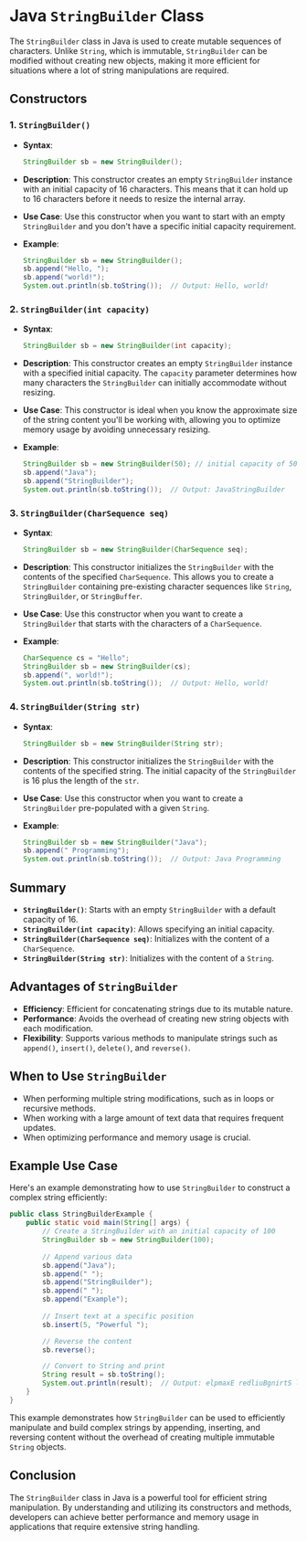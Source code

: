 
# Java `StringBuilder` Class

The `StringBuilder` class in Java is used to create mutable sequences of characters. Unlike `String`, which is immutable, `StringBuilder` can be modified without creating new objects, making it more efficient for situations where a lot of string manipulations are required.

## Constructors

### 1. `StringBuilder()`

- **Syntax**: 
  ```java
  StringBuilder sb = new StringBuilder();
  ```

- **Description**: 
  This constructor creates an empty `StringBuilder` instance with an initial capacity of 16 characters. This means that it can hold up to 16 characters before it needs to resize the internal array.

- **Use Case**: 
  Use this constructor when you want to start with an empty `StringBuilder` and you don't have a specific initial capacity requirement.

- **Example**:
  ```java
  StringBuilder sb = new StringBuilder();
  sb.append("Hello, ");
  sb.append("world!");
  System.out.println(sb.toString());  // Output: Hello, world!
  ```

### 2. `StringBuilder(int capacity)`

- **Syntax**: 
  ```java
  StringBuilder sb = new StringBuilder(int capacity);
  ```

- **Description**: 
  This constructor creates an empty `StringBuilder` instance with a specified initial capacity. The `capacity` parameter determines how many characters the `StringBuilder` can initially accommodate without resizing.

- **Use Case**: 
  This constructor is ideal when you know the approximate size of the string content you'll be working with, allowing you to optimize memory usage by avoiding unnecessary resizing.

- **Example**:
  ```java
  StringBuilder sb = new StringBuilder(50); // initial capacity of 50
  sb.append("Java");
  sb.append("StringBuilder");
  System.out.println(sb.toString());  // Output: JavaStringBuilder
  ```

### 3. `StringBuilder(CharSequence seq)`

- **Syntax**: 
  ```java
  StringBuilder sb = new StringBuilder(CharSequence seq);
  ```

- **Description**: 
  This constructor initializes the `StringBuilder` with the contents of the specified `CharSequence`. This allows you to create a `StringBuilder` containing pre-existing character sequences like `String`, `StringBuilder`, or `StringBuffer`.

- **Use Case**: 
  Use this constructor when you want to create a `StringBuilder` that starts with the characters of a `CharSequence`.

- **Example**:
  ```java
  CharSequence cs = "Hello";
  StringBuilder sb = new StringBuilder(cs);
  sb.append(", world!");
  System.out.println(sb.toString());  // Output: Hello, world!
  ```

### 4. `StringBuilder(String str)`

- **Syntax**: 
  ```java
  StringBuilder sb = new StringBuilder(String str);
  ```

- **Description**: 
  This constructor initializes the `StringBuilder` with the contents of the specified string. The initial capacity of the `StringBuilder` is 16 plus the length of the `str`.

- **Use Case**: 
  Use this constructor when you want to create a `StringBuilder` pre-populated with a given `String`.

- **Example**:
  ```java
  StringBuilder sb = new StringBuilder("Java");
  sb.append(" Programming");
  System.out.println(sb.toString());  // Output: Java Programming
  ```

## Summary

- **`StringBuilder()`**: Starts with an empty `StringBuilder` with a default capacity of 16.
- **`StringBuilder(int capacity)`**: Allows specifying an initial capacity.
- **`StringBuilder(CharSequence seq)`**: Initializes with the content of a `CharSequence`.
- **`StringBuilder(String str)`**: Initializes with the content of a `String`.

## Advantages of `StringBuilder`

- **Efficiency**: Efficient for concatenating strings due to its mutable nature.
- **Performance**: Avoids the overhead of creating new string objects with each modification.
- **Flexibility**: Supports various methods to manipulate strings such as `append()`, `insert()`, `delete()`, and `reverse()`.

## When to Use `StringBuilder`

- When performing multiple string modifications, such as in loops or recursive methods.
- When working with a large amount of text data that requires frequent updates.
- When optimizing performance and memory usage is crucial.

## Example Use Case

Here's an example demonstrating how to use `StringBuilder` to construct a complex string efficiently:

```java
public class StringBuilderExample {
    public static void main(String[] args) {
        // Create a StringBuilder with an initial capacity of 100
        StringBuilder sb = new StringBuilder(100);
        
        // Append various data
        sb.append("Java");
        sb.append(" ");
        sb.append("StringBuilder");
        sb.append(" ");
        sb.append("Example");
        
        // Insert text at a specific position
        sb.insert(5, "Powerful ");

        // Reverse the content
        sb.reverse();

        // Convert to String and print
        String result = sb.toString();
        System.out.println(result);  // Output: elpmaxE redliuBgnirtS lufrewoP avaJ
    }
}
```

This example demonstrates how `StringBuilder` can be used to efficiently manipulate and build complex strings by appending, inserting, and reversing content without the overhead of creating multiple immutable `String` objects.

## Conclusion

The `StringBuilder` class in Java is a powerful tool for efficient string manipulation. By understanding and utilizing its constructors and methods, developers can achieve better performance and memory usage in applications that require extensive string handling.
